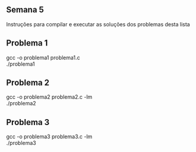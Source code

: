 ## Semana 5

Instruções para compilar e executar as soluções dos problemas desta lista

## Problema 1
gcc -o problema1 problema1.c  
./problema1

## Problema 2
gcc -o problema2 problema2.c -lm  
./problema2

## Problema 3
gcc -o problema3 problema3.c -lm  
./problema3